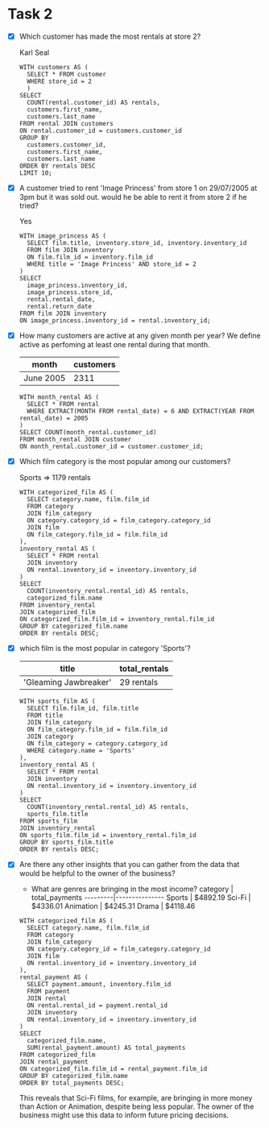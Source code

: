# Task 2

- [x] Which customer has made the most rentals at store 2?

    Karl Seal

    ```
    WITH customers AS (
      SELECT * FROM customer
      WHERE store_id = 2
      )
    SELECT 
      COUNT(rental.customer_id) AS rentals,
      customers.first_name,
      customers.last_name
    FROM rental JOIN customers
    ON rental.customer_id = customers.customer_id
    GROUP BY 
      customers.customer_id,
      customers.first_name,
      customers.last_name
    ORDER BY rentals DESC
    LIMIT 10;
    ```

- [x] A customer tried to rent 'Image Princess' from store 1 on 29/07/2005 at 3pm
but it was sold out. would he be able to rent it from store 2 if he tried?

  Yes

    ```
    WITH image_princess AS (
      SELECT film.title, inventory.store_id, inventory.inventory_id
      FROM film JOIN inventory
      ON film.film_id = inventory.film_id
      WHERE title = 'Image Princess' AND store_id = 2
    )
    SELECT 
      image_princess.inventory_id, 
      image_princess.store_id,
      rental.rental_date,
      rental.return_date
    FROM film JOIN inventory
    ON image_princess.inventory_id = rental.inventory_id;
    ```

- [x] How many customers are active at any given month per year? We define active
as perfoming at least one rental during that month.
    
    month | customers
    ------|----------
    June 2005 | 2311
          
    ```
    WITH month_rental AS (
      SELECT * FROM rental
      WHERE EXTRACT(MONTH FROM rental_date) = 6 AND EXTRACT(YEAR FROM rental_date) = 2005
    )
    SELECT COUNT(month_rental.customer_id)
    FROM month_rental JOIN customer
    ON month_rental.customer_id = customer.customer_id;
    ```

- [x] Which film category is the most popular among our customers?

    Sports => 1179 rentals

    ```
    WITH categorized_film AS (
      SELECT category.name, film.film_id 
      FROM category
      JOIN film_category 
      ON category.category_id = film_category.category_id
      JOIN film
      ON film_category.film_id = film.film_id
    ),
    inventory_rental AS (
      SELECT * FROM rental
      JOIN inventory 
      ON rental.inventory_id = inventory.inventory_id
    )
    SELECT 
      COUNT(inventory_rental.rental_id) AS rentals,
      categorized_film.name
    FROM inventory_rental
    JOIN categorized_film
    ON categorized_film.film_id = inventory_rental.film_id
    GROUP BY categorized_film.name
    ORDER BY rentals DESC;
    ```

- [x] which film is the most popular in category 'Sports'?
    
    title | total_rentals
    ------|--------------
    'Gleaming Jawbreaker' | 29 rentals

    ```
    WITH sports_film AS (
      SELECT film.film_id, film.title
      FROM title
      JOIN film_category
      ON film_category.film_id = film.film_id
      JOIN category
      ON film_category = category.category_id
      WHERE category.name = 'Sports'
    ),
    inventory_rental AS (
      SELECT * FROM rental
      JOIN inventory
      ON rental.inventory_id = inventory.inventory_id
    )
    SELECT 
      COUNT(inventory_rental.rental_id) AS rentals, 
      sports_film.title
    FROM sports_film
    JOIN inventory_rental
    ON sports_film.film_id = inventory_rental.film_id
    GROUP BY sports_film.title
    ORDER BY rentals DESC;
    ```

- [x] Are there any other insights that you can gather from the data that would be helpful to the owner of the business?

    - What are genres are bringing in the most income?
      category | total_payments
      ---------|---------------
      Sports | $4892.19
      Sci-Fi | $4336.01
      Animation | $4245.31
      Drama | $4118.46

    ```
    WITH categorized_film AS (
      SELECT category.name, film.film_id
      FROM category
      JOIN film_category 
      ON category.category_id = film_category.category_id
      JOIN film
      ON rental.inventory_id = inventory.inventory_id
    ), 
    rental_payment AS (
      SELECT payment.amount, inventory.film_id
      FROM payment
      JOIN rental
      ON rental.rental_id = payment.rental_id
      JOIN inventory
      ON rental.inventory_id = inventory.inventory_id
    )
    SELECT 
      categorized_film.name, 
      SUM(rental_payment.amount) AS total_payments
    FROM categorized_film
    JOIN rental_payment
    ON categorized_film.film_id = rental_payment.film_id
    GROUP BY categorized_film.name
    ORDER BY total_payments DESC;
    ```

    This reveals that Sci-Fi films, for example, are bringing in more money than Action or Animation, despite being less popular. The owner of the business might use this data to inform future pricing decisions.

